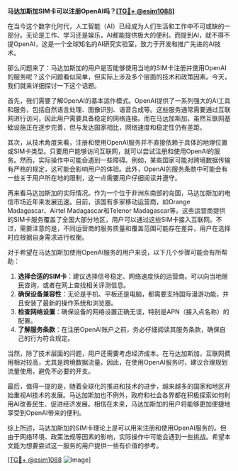 **马达加斯加SIM卡可以注册OpenAI吗？[[TG💪+ @esim1088](https://t.me/s/esim1088)]**

在当今这个数字化时代，人工智能（AI）已经成为人们生活和工作中不可或缺的一部分。无论是工作、学习还是娱乐，AI都能提供极大的便利。而提到AI，就不得不提OpenAI，这是一个全球知名的AI研究实验室，致力于开发和推广先进的AI技术。

那么问题来了：马达加斯加的用户是否能够使用当地的SIM卡注册并使用OpenAI的服务呢？这个问题看似简单，但实际上涉及多个层面的技术和政策因素。今天，我们就来详细探讨一下这个话题。

首先，我们需要了解OpenAI的基本运作模式。OpenAI提供了一系列强大的AI工具和服务，包括自然语言处理、图像识别、语音合成等。这些服务通常需要通过互联网进行访问，因此用户需要具备稳定的网络连接。而在马达加斯加，虽然互联网基础设施正在逐步完善，但与发达国家相比，网络速度和稳定性仍有差距。

其次，从技术角度来看，注册和使用OpenAI服务并不直接依赖于具体的地理位置或SIM卡类型。只要用户能够访问互联网，就可以尝试注册和使用OpenAI的服务。然而，实际操作中可能会遇到一些障碍。例如，某些国家可能对跨境数据传输有严格的规定，这可能会影响用户的体验。此外，OpenAI的服务条款中可能会有一些关于用户所在地的限制，这一点需要用户仔细阅读并遵守。

再来看马达加斯加的实际情况。作为一个位于非洲东南部的岛国，马达加斯加的电信市场近年来发展迅速。目前，该国有多家移动运营商，如Orange Madagascar、Airtel Madagascar和Telenor Madagascar等。这些运营商提供的SIM卡服务覆盖了全国大部分地区，用户可以通过这些SIM卡接入互联网。不过，需要注意的是，不同运营商的服务质量和覆盖范围可能存在差异，用户在选择时应根据自身需求进行权衡。

对于希望在马达加斯加使用OpenAI服务的用户来说，以下几个步骤可能会有所帮助：

1. **选择合适的SIM卡**：建议选择信号稳定、网络速度快的运营商。可以向当地居民咨询，或者在网上查找相关评测信息。
2. **确保设备兼容性**：无论是手机、平板还是电脑，都需要支持国际漫游功能，并且安装了最新的操作系统和浏览器。
3. **检查网络设置**：确保设备的网络设置正确无误，特别是APN（接入点名称）的配置。
4. **了解服务条款**：在注册OpenAI账户之前，务必仔细阅读其服务条款，确保自己的行为符合规定。

当然，除了技术层面的问题，用户还需要考虑经济成本。在马达加斯加，互联网费用相对较高，尤其是跨境数据流量。因此，在使用OpenAI服务时，建议合理规划流量使用，避免不必要的开支。

最后，值得一提的是，随着全球化的推进和技术的进步，越来越多的国家和地区开始重视AI技术的发展。马达加斯加也不例外，政府和社会各界都在积极探索如何利用AI改善民生、促进经济发展。相信在未来，马达加斯加的用户将能够更加便捷地享受到OpenAI带来的便利。

综上所述，马达加斯加的SIM卡理论上是可以用来注册和使用OpenAI服务的。但由于网络环境、政策法规等因素的影响，实际操作中可能会遇到一些挑战。希望本文能为想要尝试这一服务的用户提供一些有价值的参考。

[[TG💪+ @esim1088](https://t.me/s/esim1088) ![Image](https://i.postimg.cc/4NQfJmqS/Snipaste-2025-05-13-00-14-12.png)]